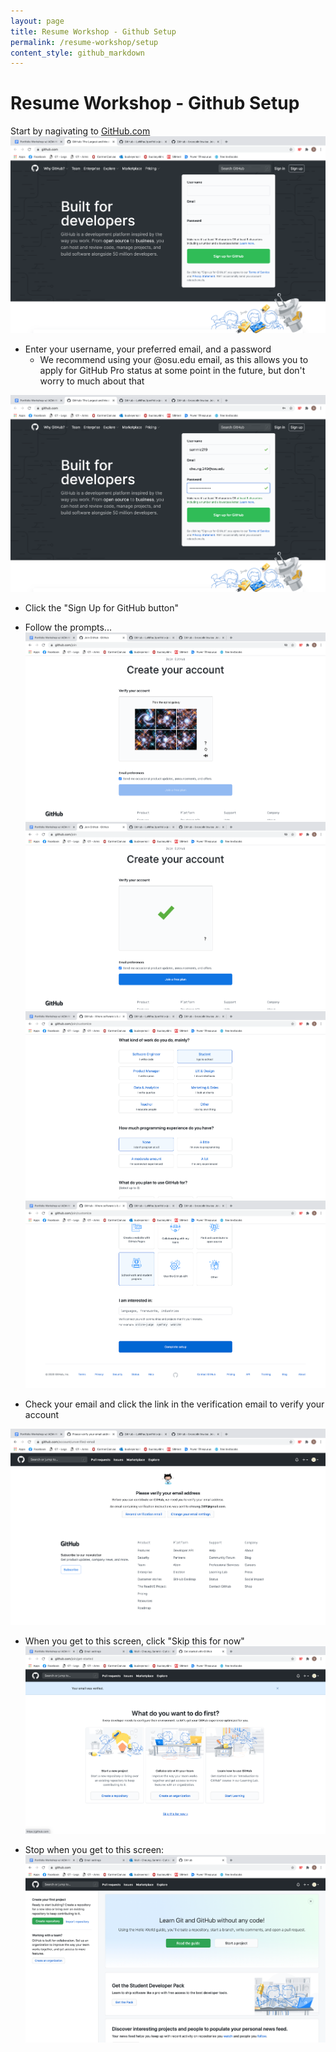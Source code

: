 ```yaml
---
layout: page
title: Resume Workshop - Github Setup
permalink: /resume-workshop/setup
content_style: github_markdown
---
```


# Resume Workshop - Github Setup

Start by nagivating to [GitHub.com](https://github.com/)
![github](images/github-1.png)

* Enter your username, your preferred email, and a password
    * We recommend using your @osu.edu email, as this allows you to apply for GitHub Pro status at some point in the future, but don't worry to much about that 

![github](images/github-2.png)

* Click the "Sign Up for GitHub button"

* Follow the prompts...
![github](images/github-3.png)
![github](images/github-4.png)
![github](images/github-6.png)
![github](images/github-8.png)

* Check your email and click the link in the verification email to verify your account

![github](images/github-9.png)


* When you get to this screen, click "Skip this for now"
![github](images/github-10.png)

* Stop when you get to this screen:
![github](images/github-11.png)
